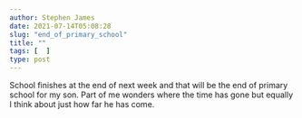 ```yaml
---
author: Stephen James
date: 2021-07-14T05:08:28
slug: "end_of_primary_school"
title: ""
tags: [  ]
type: post
---
```

School finishes at the end of next week and that will be the end of primary school for my son. Part of me wonders where the time has gone but equally I think about just how far he has come. 
